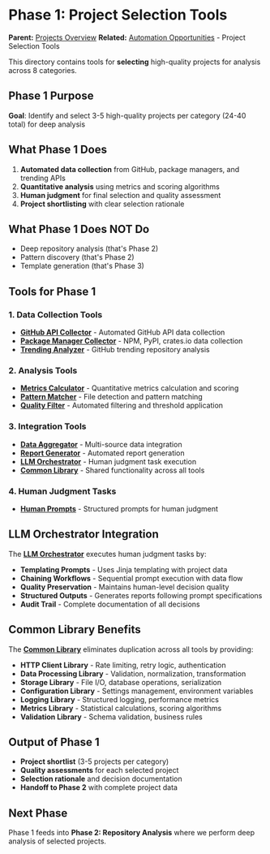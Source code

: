 # Phase 1: Project Selection Tools

**Parent:** [Projects Overview](../README.md)
**Related:** [Automation Opportunities](../../phases/01-project-selection/AUTOMATION_OPPORTUNITIES.md) - Project Selection Tools

This directory contains tools for **selecting** high-quality projects for analysis across 8 categories.

## Phase 1 Purpose
**Goal**: Identify and select 3-5 high-quality projects per category (24-40 total) for deep analysis

## What Phase 1 Does
1. **Automated data collection** from GitHub, package managers, and trending APIs
2. **Quantitative analysis** using metrics and scoring algorithms
3. **Human judgment** for final selection and quality assessment
4. **Project shortlisting** with clear selection rationale

## What Phase 1 Does NOT Do
- Deep repository analysis (that's Phase 2)
- Pattern discovery (that's Phase 2)
- Template generation (that's Phase 3)

## Tools for Phase 1

### 1. Data Collection Tools
- **[GitHub API Collector](github-api-collector/README.md)** - Automated GitHub API data collection
- **[Package Manager Collector](package-manager-collector/README.md)** - NPM, PyPI, crates.io data collection
- **[Trending Analyzer](trending-analyzer/README.md)** - GitHub trending repository analysis

### 2. Analysis Tools
- **[Metrics Calculator](metrics-calculator/README.md)** - Quantitative metrics calculation and scoring
- **[Pattern Matcher](pattern-matcher/README.md)** - File detection and pattern matching
- **[Quality Filter](quality-filter/README.md)** - Automated filtering and threshold application

### 3. Integration Tools
- **[Data Aggregator](data-aggregator/README.md)** - Multi-source data integration
- **[Report Generator](report-generator/README.md)** - Automated report generation
- **[LLM Orchestrator](llm-orchestrator/README.md)** - Human judgment task execution
- **[Common Library](common-library/README.md)** - Shared functionality across all tools

### 4. Human Judgment Tasks
- **[Human Prompts](../../data/prompts/01-project-selection/)** - Structured prompts for human judgment

## LLM Orchestrator Integration

The **[LLM Orchestrator](llm-orchestrator/README.md)** executes human judgment tasks by:

- **Templating Prompts** - Uses Jinja templating with project data
- **Chaining Workflows** - Sequential prompt execution with data flow
- **Quality Preservation** - Maintains human-level decision quality
- **Structured Outputs** - Generates reports following prompt specifications
- **Audit Trail** - Complete documentation of all decisions

## Common Library Benefits

The **[Common Library](common-library/README.md)** eliminates duplication across all tools by providing:

- **HTTP Client Library** - Rate limiting, retry logic, authentication
- **Data Processing Library** - Validation, normalization, transformation
- **Storage Library** - File I/O, database operations, serialization
- **Configuration Library** - Settings management, environment variables
- **Logging Library** - Structured logging, performance metrics
- **Metrics Library** - Statistical calculations, scoring algorithms
- **Validation Library** - Schema validation, business rules

## Output of Phase 1
- **Project shortlist** (3-5 projects per category)
- **Quality assessments** for each selected project
- **Selection rationale** and decision documentation
- **Handoff to Phase 2** with complete project data

## Next Phase
Phase 1 feeds into **Phase 2: Repository Analysis** where we perform deep analysis of selected projects.
